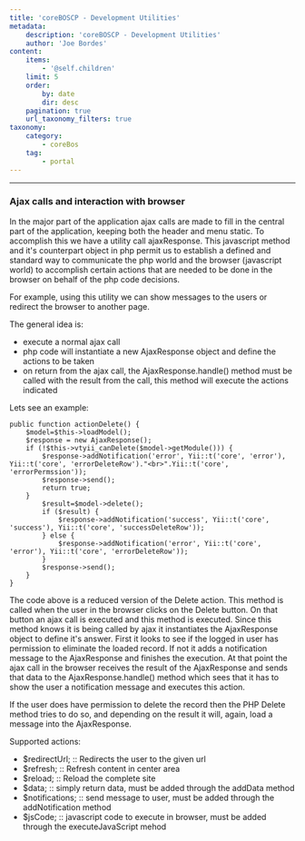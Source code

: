 ```yaml
---
title: 'coreBOSCP - Development Utilities'
metadata:
    description: 'coreBOSCP - Development Utilities'
    author: 'Joe Bordes'
content:
    items:
        - '@self.children'
    limit: 5
    order:
        by: date
        dir: desc
    pagination: true
    url_taxonomy_filters: true
taxonomy:
    category:
        - coreBos
    tag:
        - portal
---
```

---

### Ajax calls and interaction with browser

In the major part of the application ajax calls are made to fill in the central part of the application, keeping both the header and menu static. To accomplish this we have a utility call ajaxResponse. This javascript method and it's counterpart object in php permit us to establish a defined and standard way to communicate the php world and the browser (javascript world) to accomplish certain actions that are needed to be done in the browser on behalf of the php code decisions.

For example, using this utility we can show messages to the users or redirect the browser to another page.

The general idea is:

- execute a normal ajax call
- php code will instantiate a new AjaxResponse object and define the actions to be taken
- on return from the ajax call, the AjaxResponse.handle() method must be called with the result from the call, this method will execute the actions indicated

Lets see an example:

```
public function actionDelete() {
	$model=$this->loadModel();
	$response = new AjaxResponse();
	if (!$this->vtyii_canDelete($model->getModule())) {
		$response->addNotification('error', Yii::t('core', 'error'), Yii::t('core', 'errorDeleteRow')."<br>".Yii::t('core', 'errorPermssion'));
		$response->send();
		return true;
	}
		$result=$model->delete();
		if ($result) {
			$response->addNotification('success', Yii::t('core', 'success'), Yii::t('core', 'successDeleteRow'));
		} else {
			$response->addNotification('error', Yii::t('core', 'error'), Yii::t('core', 'errorDeleteRow'));
		}
		$response->send();
	}
}
```

The code above is a reduced version of the Delete action. This method is called when the user in the browser clicks on the Delete button. On that button an ajax call is executed and this method is executed. Since this method knows it is being called by ajax it instantiates the AjaxResponse object to define it's answer. First it looks to see if the logged in user has permission to eliminate the loaded record. If not it adds a notification message to the AjaxResponse and finishes the execution. At that point the ajax call in the browser receives the result of the AjaxResponse and sends that data to the AjaxResponse.handle() method which sees that it has to show the user a notification message and executes this action.

If the user does have permission to delete the record then the PHP Delete method tries to do so, and depending on the result it will, again, load a message into the AjaxResponse.

Supported actions:

- $redirectUrl; :: Redirects the user to the given url
- $refresh; :: Refresh content in center area
- $reload; :: Reload the complete site
- $data; :: simply return data, must be added through the addData method
- $notifications; :: send message to user, must be added through the addNotification method
- $jsCode; :: javascript code to execute in browser, must be added through the executeJavaScript mehod